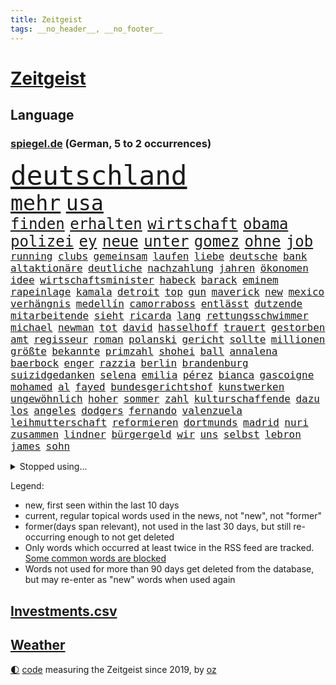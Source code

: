 ```yaml
---
title: Zeitgeist
tags: __no_header__, __no_footer__
---
```


# [Zeitgeist](https://oliz.io/zeitgeist/)

## Language

<h3><a href="https://www.spiegel.de" target="_blank">spiegel.de</a> (German, 5 to 2 occurrences)</h3>
<p style="font-family:monospace">
<span style="font-size:32pt"><a href="news_links.html#deutschland" class="current">deutschland</a></span>
<br>
<span style="font-size:25pt"><a href="news_links.html#mehr" class="current">mehr</a></span>
<span style="font-size:25pt"><a href="news_links.html#usa" class="current">usa</a></span>
<br>
<span style="font-size:18pt"><a href="news_links.html#finden" class="current">finden</a></span>
<span style="font-size:18pt"><a href="news_links.html#erhalten" class="current">erhalten</a></span>
<span style="font-size:18pt"><a href="news_links.html#wirtschaft" class="current">wirtschaft</a></span>
<span style="font-size:18pt"><a href="news_links.html#obama" class="current">obama</a></span>
<span style="font-size:18pt"><a href="news_links.html#polizei" class="current">polizei</a></span>
<span style="font-size:18pt"><a href="news_links.html#ey" class="new">ey</a></span>
<span style="font-size:18pt"><a href="news_links.html#neue" class="current">neue</a></span>
<span style="font-size:18pt"><a href="news_links.html#unter" class="current">unter</a></span>
<span style="font-size:18pt"><a href="news_links.html#gomez" class="current">gomez</a></span>
<span style="font-size:18pt"><a href="news_links.html#ohne" class="current">ohne</a></span>
<span style="font-size:18pt"><a href="news_links.html#job" class="current">job</a></span>
<br>
<span style="font-size:12pt"><a href="news_links.html#running" class="current">running</a></span>
<span style="font-size:12pt"><a href="news_links.html#clubs" class="new">clubs</a></span>
<span style="font-size:12pt"><a href="news_links.html#gemeinsam" class="current">gemeinsam</a></span>
<span style="font-size:12pt"><a href="news_links.html#laufen" class="current">laufen</a></span>
<span style="font-size:12pt"><a href="news_links.html#liebe" class="current">liebe</a></span>
<span style="font-size:12pt"><a href="news_links.html#deutsche" class="current">deutsche</a></span>
<span style="font-size:12pt"><a href="news_links.html#bank" class="current">bank</a></span>
<span style="font-size:12pt"><a href="news_links.html#altaktionäre" class="new">altaktionäre</a></span>
<span style="font-size:12pt"><a href="news_links.html#deutliche" class="current">deutliche</a></span>
<span style="font-size:12pt"><a href="news_links.html#nachzahlung" class="new">nachzahlung</a></span>
<span style="font-size:12pt"><a href="news_links.html#jahren" class="current">jahren</a></span>
<span style="font-size:12pt"><a href="news_links.html#ökonomen" class="current">ökonomen</a></span>
<span style="font-size:12pt"><a href="news_links.html#idee" class="current">idee</a></span>
<span style="font-size:12pt"><a href="news_links.html#wirtschaftsminister" class="current">wirtschaftsminister</a></span>
<span style="font-size:12pt"><a href="news_links.html#habeck" class="current">habeck</a></span>
<span style="font-size:12pt"><a href="news_links.html#barack" class="current">barack</a></span>
<span style="font-size:12pt"><a href="news_links.html#eminem" class="current">eminem</a></span>
<span style="font-size:12pt"><a href="news_links.html#rapeinlage" class="new">rapeinlage</a></span>
<span style="font-size:12pt"><a href="news_links.html#kamala" class="current">kamala</a></span>
<span style="font-size:12pt"><a href="news_links.html#detroit" class="current">detroit</a></span>
<span style="font-size:12pt"><a href="news_links.html#top" class="current">top</a></span>
<span style="font-size:12pt"><a href="news_links.html#gun" class="new">gun</a></span>
<span style="font-size:12pt"><a href="news_links.html#maverick" class="new">maverick</a></span>
<span style="font-size:12pt"><a href="news_links.html#new" class="current">new</a></span>
<span style="font-size:12pt"><a href="news_links.html#mexico" class="new">mexico</a></span>
<span style="font-size:12pt"><a href="news_links.html#verhängnis" class="current">verhängnis</a></span>
<span style="font-size:12pt"><a href="news_links.html#medellín" class="new">medellín</a></span>
<span style="font-size:12pt"><a href="news_links.html#camorraboss" class="new">camorraboss</a></span>
<span style="font-size:12pt"><a href="news_links.html#entlässt" class="current">entlässt</a></span>
<span style="font-size:12pt"><a href="news_links.html#dutzende" class="current">dutzende</a></span>
<span style="font-size:12pt"><a href="news_links.html#mitarbeitende" class="new">mitarbeitende</a></span>
<span style="font-size:12pt"><a href="news_links.html#sieht" class="current">sieht</a></span>
<span style="font-size:12pt"><a href="news_links.html#ricarda" class="current">ricarda</a></span>
<span style="font-size:12pt"><a href="news_links.html#lang" class="current">lang</a></span>
<span style="font-size:12pt"><a href="news_links.html#rettungsschwimmer" class="current">rettungsschwimmer</a></span>
<span style="font-size:12pt"><a href="news_links.html#michael" class="current">michael</a></span>
<span style="font-size:12pt"><a href="news_links.html#newman" class="new">newman</a></span>
<span style="font-size:12pt"><a href="news_links.html#tot" class="current">tot</a></span>
<span style="font-size:12pt"><a href="news_links.html#david" class="current">david</a></span>
<span style="font-size:12pt"><a href="news_links.html#hasselhoff" class="new">hasselhoff</a></span>
<span style="font-size:12pt"><a href="news_links.html#trauert" class="current">trauert</a></span>
<span style="font-size:12pt"><a href="news_links.html#gestorben" class="current">gestorben</a></span>
<span style="font-size:12pt"><a href="news_links.html#amt" class="current">amt</a></span>
<span style="font-size:12pt"><a href="news_links.html#regisseur" class="current">regisseur</a></span>
<span style="font-size:12pt"><a href="news_links.html#roman" class="current">roman</a></span>
<span style="font-size:12pt"><a href="news_links.html#polanski" class="new">polanski</a></span>
<span style="font-size:12pt"><a href="news_links.html#gericht" class="current">gericht</a></span>
<span style="font-size:12pt"><a href="news_links.html#sollte" class="current">sollte</a></span>
<span style="font-size:12pt"><a href="news_links.html#millionen" class="current">millionen</a></span>
<span style="font-size:12pt"><a href="news_links.html#größte" class="current">größte</a></span>
<span style="font-size:12pt"><a href="news_links.html#bekannte" class="current">bekannte</a></span>
<span style="font-size:12pt"><a href="news_links.html#primzahl" class="new">primzahl</a></span>
<span style="font-size:12pt"><a href="news_links.html#shohei" class="current">shohei</a></span>
<span style="font-size:12pt"><a href="news_links.html#ball" class="current">ball</a></span>
<span style="font-size:12pt"><a href="news_links.html#annalena" class="current">annalena</a></span>
<span style="font-size:12pt"><a href="news_links.html#baerbock" class="current">baerbock</a></span>
<span style="font-size:12pt"><a href="news_links.html#enger" class="current">enger</a></span>
<span style="font-size:12pt"><a href="news_links.html#razzia" class="current">razzia</a></span>
<span style="font-size:12pt"><a href="news_links.html#berlin" class="current">berlin</a></span>
<span style="font-size:12pt"><a href="news_links.html#brandenburg" class="current">brandenburg</a></span>
<span style="font-size:12pt"><a href="news_links.html#suizidgedanken" class="new">suizidgedanken</a></span>
<span style="font-size:12pt"><a href="news_links.html#selena" class="current">selena</a></span>
<span style="font-size:12pt"><a href="news_links.html#emilia" class="current">emilia</a></span>
<span style="font-size:12pt"><a href="news_links.html#pérez" class="current">pérez</a></span>
<span style="font-size:12pt"><a href="news_links.html#bianca" class="new">bianca</a></span>
<span style="font-size:12pt"><a href="news_links.html#gascoigne" class="new">gascoigne</a></span>
<span style="font-size:12pt"><a href="news_links.html#mohamed" class="current">mohamed</a></span>
<span style="font-size:12pt"><a href="news_links.html#al" class="current">al</a></span>
<span style="font-size:12pt"><a href="news_links.html#fayed" class="current">fayed</a></span>
<span style="font-size:12pt"><a href="news_links.html#bundesgerichtshof" class="current">bundesgerichtshof</a></span>
<span style="font-size:12pt"><a href="news_links.html#kunstwerken" class="new">kunstwerken</a></span>
<span style="font-size:12pt"><a href="news_links.html#ungewöhnlich" class="current">ungewöhnlich</a></span>
<span style="font-size:12pt"><a href="news_links.html#hoher" class="current">hoher</a></span>
<span style="font-size:12pt"><a href="news_links.html#sommer" class="current">sommer</a></span>
<span style="font-size:12pt"><a href="news_links.html#zahl" class="current">zahl</a></span>
<span style="font-size:12pt"><a href="news_links.html#kulturschaffende" class="current">kulturschaffende</a></span>
<span style="font-size:12pt"><a href="news_links.html#dazu" class="current">dazu</a></span>
<span style="font-size:12pt"><a href="news_links.html#los" class="current">los</a></span>
<span style="font-size:12pt"><a href="news_links.html#angeles" class="current">angeles</a></span>
<span style="font-size:12pt"><a href="news_links.html#dodgers" class="new">dodgers</a></span>
<span style="font-size:12pt"><a href="news_links.html#fernando" class="new">fernando</a></span>
<span style="font-size:12pt"><a href="news_links.html#valenzuela" class="new">valenzuela</a></span>
<span style="font-size:12pt"><a href="news_links.html#leihmutterschaft" class="current">leihmutterschaft</a></span>
<span style="font-size:12pt"><a href="news_links.html#reformieren" class="current">reformieren</a></span>
<span style="font-size:12pt"><a href="news_links.html#dortmunds" class="current">dortmunds</a></span>
<span style="font-size:12pt"><a href="news_links.html#madrid" class="current">madrid</a></span>
<span style="font-size:12pt"><a href="news_links.html#nuri" class="current">nuri</a></span>
<span style="font-size:12pt"><a href="news_links.html#zusammen" class="current">zusammen</a></span>
<span style="font-size:12pt"><a href="news_links.html#lindner" class="current">lindner</a></span>
<span style="font-size:12pt"><a href="news_links.html#bürgergeld" class="current">bürgergeld</a></span>
<span style="font-size:12pt"><a href="news_links.html#wir" class="current">wir</a></span>
<span style="font-size:12pt"><a href="news_links.html#uns" class="current">uns</a></span>
<span style="font-size:12pt"><a href="news_links.html#selbst" class="current">selbst</a></span>
<span style="font-size:12pt"><a href="news_links.html#lebron" class="current">lebron</a></span>
<span style="font-size:12pt"><a href="news_links.html#james" class="current">james</a></span>
<span style="font-size:12pt"><a href="news_links.html#sohn" class="current">sohn</a></span>
</p>
<details>
<summary>Stopped using...</summary>
<p class="former" style="font-size:12pt">
führerschein(1462) leisten(1462) auftakt(1461) gefährlichen(1461) bitte(1460) entgegen(1460) geholt(1460) tatverdächtige(1460) aufgeben(1459) bundespolizei(1459) historiker(1459) monatelang(1459) niveau(1459) einstieg(1458) untersuchungsausschuss(1458) verfolgen(1458) vierte(1458) warentest(1458) beweisen(1457) gebaut(1457) gehalt(1457) klein(1457) menge(1457) schalke(1457) schatten(1457) abstimmen(1456) boot(1456) gestoßen(1456) urlaub(1456) verpassen(1456) dementiert(1455) pflege(1455) portugal(1455) treffer(1455) afrika(1454) angeklagter(1454) becker(1454) cristiano(1454) ronaldo(1454) babys(1453) fließt(1453) jedenfalls(1453) lag(1453) myanmar(1453) polizeieinsatz(1453) tschechien(1453) angekommen(1452) stoppt(1452) teilte(1452) bahnhof(1451) einigung(1451) fielen(1451) klären(1451) plädiert(1451) üben(1451) landesregierung(1450) regt(1450) scheiterte(1450) sinken(1450) wahrheit(1450) 10000(1449) emmanuel(1449) nahmen(1449) reißt(1449) unterricht(1449) anbieter(1448) i(1448) verbände(1448) feuerwehrleute(1447) finanziell(1447) freie(1447) größter(1447) forderung(1446) roten(1446) nahezu(1445) voraus(1445) abgebrochen(1444) offiziellen(1444) spekuliert(1444) wochenlang(1444) schaffte(1443) brite(1442) 3(1441) distanziert(1441) büro(1440) gekauft(1440) drängen(1439) harten(1438) william(1438) analysiert(1437) motiv(1437) gold(1436) heftigen(1436) brechen(1435) bestmarke(1434) dran(1434) großem(1433) königin(1433) reduzieren(1433) schrecken(1433) fortsetzung(1432) hunger(1429) ähnlich(1428) stört(1427) beweise(1426) automatisch(1425) syrer(1424) abstieg(1422) geborgen(1417) einblicke(1403) abschluss(1402) aktionen(1393) langem(1392) blinken(1391) marine(1388) last(1386) schiffe(1376) öffnet(1343) investor(1283) blut(1280) rumänien(1277) westlichen(1268) lediglich(1236) abgegeben(1233) tennisstar(1222) lehren(1220) serbien(1215) ausbildung(1212) schwäche(1206) sammelt(1203) konzerns(1156) schwarz(1151) nachspielzeit(1148) gestern(1144) immobilien(1127) offene(1117) tiger(1109) vorfeld(1098) abkommen(1095) einschätzungen(1087) zentralen(1087) regierungschefin(1082) stern(1082) methode(1063) laura(1049) öffentlichrechtlichen(1022) bundesinnenministerin(1020) ben(1003) geplatzt(995) 49(979) helikopter(979) fake(975) unwetter(960) spiegeltitelstory(953) typ(931) flüchten(929) niedersächsischen(922) günstiger(917) fußballerinnen(912) crew(908) heiß(893) mordfall(874) prinzessin(872) sylt(871) dänischen(864) joshua(855) kaffee(847) lena(836) kampagne(831) erdbeben(820) entfernen(819) rettungsaktion(815) ähnlichen(810) zivile(797) island(796) protestbewegung(792) vizekanzler(787) streiks(784) hände(781) verfassungsgericht(761) aufholjagd(755) branchen(741) eingriff(741) irland(735) besatzung(729) zweifeln(728) bergen(726) indonesien(720) abbruch(715) beerdigt(704) spielzeug(700) kritisierten(695) redet(691) lauter(675) 47(672) kulturkampf(655) legendäre(654) gegründet(647) fahnder(641) emotionale(640) sachsens(631) demonstriert(630) herstellers(627) c(626) republikanische(622) chatgpt(615) startups(615) leon(612) nötigung(611) rechtsaußen(611) gravierende(608) kläger(606) freiwillige(605) niger(593) diesjährigen(582) eingeräumt(582) rivalen(582) hamilton(581) lewis(581) spiegelreport(580) höhepunkt(572) hinweg(570) dominieren(569) pen(564) asylpolitik(556) behaupten(546) übergriff(546) geisel(545) bekämpfung(534) lina(534) experiment(530) urlauber(528) court(525) auffällig(519) spektakulär(519) diebstahl(511) florenz(509) rechter(508) prime(497) absurd(493) achtjährige(492) cool(487) budget(485) sandra(483) älterer(477) drückt(468) weile(468) auflösung(462) awards(462) ankunft(460) toronto(460) preiserhöhung(459) erderwärmung(455) massiver(455) travis(454) popstars(450) erweitert(448) verbreitung(448) victoria(448) todesfall(443) metropole(439) strenger(438) geflohen(437) service(435) ergebnissen(429) samstagabend(419) usschauspielerin(416) verglichen(415) chancenlos(413) körperliche(412) brücken(409) sichergestellt(409) nachteile(395) phänomen(389) hymne(386) 99(385) attentäter(385) nszeit(385) 61(383) zurückhaltend(383) ai(379) getöteter(376) verdrängt(369) europaparlament(368) palästina(367) taxi(367) angehende(363) kundgebungen(363) 2035(362) haftbefehle(361) gravierenden(357) nächte(357) sicherheitsvorkehrungen(355) streifenwagen(354) sitz(351) versagt(350) erfindung(347) europameisterschaft(346) mancherorts(345) sofia(342) 1100(340) gefährlichsten(340) achtzigerjahre(339) mohammad(339) vulkanausbruch(336) eingedrungen(335) flensburg(333) kilo(333) staatssekretärin(325) beyoncé(324) freitagmorgen(322) perry(322) 29jähriger(321) bären(321) gewaltsam(321) franzose(320) verschaffen(320) wisconsin(320) spiels(319) ausländer(318) geräten(315) gewicht(315) siegerin(314) geheimnisse(313) eingestürzten(312) stone(309) wählerinnen(308) haftstrafen(307) nass(301) tourt(301) tausender(300) notlage(297) erfinder(296) erfolgserlebnis(294) lernt(293) sharon(292) dorthin(291) gerufen(288) schritte(286) verstößt(286) air(285) gerungen(285) oma(282) iss(280) umfangreiche(280) verkünden(279) erholt(277) bezeichnete(275) luke(275) rammte(275) anwendung(272) belgorod(272) frustriert(271) gleichberechtigung(270) aufgedeckt(268) cotrainer(268) onlineplattform(268) bevorzugen(266) dave(263) landsleuten(263) wassermassen(263) 1980(260) spitzenpolitiker(260) stau(256) baltimore(255) notlandung(255) berühmteste(253) chrome(253) hungersnot(252) festhalten(249) direkten(248) erhöhte(248) matteo(247) merkels(242) wilden(241) hohem(239) hummels(239) mats(239) politischem(239) rechnungen(239) montagmorgen(238) rechtlichen(237) verknüpft(237) konzept(236) negativ(236) massenhaften(234) ampelstreit(233) alzheimer(231) einlösen(231) trainers(231) bronze(229) gerieten(229) zustande(229) justin(228) meisterschaft(228) siegtreffer(228) swifts(228) zwölfjähriger(228) beauftragt(226) steuersenkungen(224) wohnmobil(224) oleksandr(223) superreichen(221) zentimeter(221) autofahrerin(219) günter(218) herausfinden(217) änderte(215) bear(214) falschinformationen(213) kreativ(213) einfacher(212) persönlichkeit(212) schülerinnen(212) tvshow(212) vereitelt(211) djirsarai(210) silber(210) entlang(208) durchsuchung(207) major(207) kamerafrau(204) runter(203) flugzeugbauer(202) spitzenkandidaten(201) plastik(199) panne(198) ko(197) sainz(197) fluglinie(196) einblick(195) fragwürdige(195) starliner(195) techmilliardär(195) boxer(194) beeindruckende(192) eurofighter(192) rekonstruieren(192) sangen(192) schrank(192) kulissen(191) sudan(190) wade(190) 2029(189) fester(189) nominierten(189) reiht(189) amts(187) auswärtigen(187) höchst(187) katja(187) josh(186) netzwerken(185) umbruch(185) ergreift(184) spannende(184) verläuft(184) bookingcom(183) grauen(182) schwung(181) trümmer(181) dürre(176) se(176) elefanten(175) gerne(175) milchstraße(174) polizistin(174) toren(174) bemühen(173) benachbarten(173) eilish(173) toujours(173) erhärten(172) königlichen(172) oberster(171) bayerischer(170) serienkiller(170) witz(170) zahlreicher(170) einschalten(169) revolutionswächter(169) vorfreude(168) außergewöhnliche(167) dj(167) halmich(167) regina(167) rekrutieren(167) unterschätzen(166) mischt(164) sauer(164) bejubelt(162) fahrenden(162) mclaren(162) provozieren(162) schmerzmittel(162) immobilie(161) meistens(161) norwegische(161) usgericht(161) akzeptieren(160) behindern(160) kommentieren(158) morgan(158) überflutet(158) cannes(157) eingestürzt(157) mücken(157) schwächt(157) gefangenenlager(156) rekordwert(156) linker(155) publikums(155) ideal(154) spiegelspitzengespräch(154) stalking(154) beobachtung(153) beweist(153) geheiratet(153) kriselnden(153) tigermücke(152) beleuchtet(151) bestritt(151) festnehmen(151) kundschaft(151) küssen(151) beschränkungen(150) döner(150) geldwäsche(150) hitlers(149) kulturgut(149) massensterben(149) präparierten(149) jeweiligen(148) komiker(148) annkatrin(147) beschimpfungen(147) jawort(145) unterhalten(145) entmutigen(144) meisterschaften(143) pech(143) aufkommen(142) reichsbürgerprozess(142) eigenheim(141) regensburg(141) bremerhaven(140) cybercrime(140) erzwingen(140) gelbe(140) heidenreichs(140) heimatstadt(140) pionier(140) straftätern(140) verdachtsfall(140) chats(139) durchbrechen(139) populär(139) feier(138) geschwächte(138) papiere(138) amerikanerin(137) rasmus(137) wartezeiten(137) anschlagspläne(136) buhlt(136) heinz(136) outfit(136) verschleppte(135) bevorstehenden(134) elend(134) marschieren(134) tenniskarriere(134) versetzen(134) ausgesagt(133) gehackt(133) niemandem(133) krimi(132) tshirt(132) unmittelbarer(132) datenschutz(131) handele(131) lokalen(130) schleudert(130) bezweifeln(129) esther(129) griechische(129) 200000(128) nachrichtenagentur(128) schwarzwald(128) emaus(127) gallant(127) plünderungen(127) regnen(127) ukrainischem(127) unsinn(127) verschwörungsmythen(126) yoav(126) meisterin(125) aufgestiegen(124) basketballliga(124) spekulieren(124) deklassiert(123) milieu(122) quatsch(122) rettungsteams(122) nhl(121) volkswirtschaft(121) ereignisse(120) gewaltsamen(120) unlösbare(119) großartigen(118) schusswechsel(118) kinshasa(117) ordnete(117) typen(117) angelique(116) ausschließlich(116) fußballlegende(116) gabe(116) gigi(116) kerber(116) einsam(115) gleitschirmflieger(115) l’amour(115) anhaltenden(114) buchsteiner(114) somalia(114) einseitig(113) geschäftsmann(113) koalitionen(113) natoostflanke(113) schutzsuchenden(113) surfer(113) angelina(112) bundesligaaufsteiger(112) flüchteten(112) jolie(112) axel(111) funk(111) janine(111) josé(111) kreative(111) wissler(111) damalige(110) fernseher(110) krone(110) ortschaft(110) urlaubsziel(110) youtuber(110) 2002(109) weltstars(109) bowl(108) gebrochene(108) jederzeit(108) schutt(108) woanders(108) sponsor(107) berührt(106) heiratet(106) modi(106) redaktion(106) todestag(106) urteile(106) fremdelt(105) indonesischen(105) schiefgehen(105) wahlbeteiligung(105) aufwendigen(104) want(104) wettkämpfen(104) gehör(103) organisierter(103) bewährung(102) gemeinsames(102) moderierte(102) wars(102) aufgewachsen(101) gefälschten(101) mitternacht(101) daddy(100) zahlte(100) beschert(99) zugänglich(99) eingespielt(98) gemeinnützige(98) sichtbar(98) extremen(97) örtliche(97) 27jähriger(96) fördergelder(95) mel(95) peinlich(95) schwarzarbeit(95) zeichnen(95) 25jährigen(94) guirassy(93) serhou(93) verkleidet(92) 70000(91) stromausfällen(91) usbekistan(91) ansiedlung(90) beieinander(90) erschöpft(90) rossi(90) schiffs(90) vollgas(90) wetterextreme(90) aufzuhalten(89) döring(89) erschüttern(89) exweltmeister(89) financial(89) palästinensers(89) prügelei(89) spieltagen(89) wegstecken(89) inspiration(88) migrantinnen(88) raumfahrtsparte(88) vergewaltiger(88) ökosystem(88) überzeugte(88) ausgetreten(87) gleichstellung(87) kkr(87) usautobauer(87) verfügbar(87) abgesperrt(86) cnn(86) erdgeschichte(86) eustrafzöllen(86) kulturelle(86) renten(86) sozialpolitik(86) timberlake(86) waldbrände(86) weiwei(86) ausschüsse(85) berlinkreuzberg(85) plump(85) sandbank(85) schleppen(85) ausländischen(84) gewaltsame(84) istanbuler(84) jacksons(84) posiert(84) simbabwe(84) starkem(84) wassertemperatur(84) zuspruch(84) östliche(84) gasexplosion(83) schmiedet(83) vorherigen(83) militärhistorischen(82) fallzahlen(81) kinderarmut(81) löschen(81) mitgemacht(81) schalteten(81) aufsehenerregenden(80) einträchtig(80) liberaler(80) ran(80) spielzug(80) georgier(79) gespaltenes(79) gruppenphase(79) stiehlt(79) tritten(79) wettbewerbsfähig(79) einmalige(78) grundsicherung(78) kater(78) kongressabgeordnete(78) monatlichen(78) nizza(78) schreckmomente(78) usamerikanischen(78) abgründe(77) fernsehübertragung(77) haug(77) pfister(77) rennende(77) ungeahnte(77) urnen(77) versinken(77) auftrieb(76) avm(76) banksy(76) beunruhigenden(76) verbracht(76) burnout(75) coverfoto(75) siebte(75) waggon(75) 25000(74) eingeklemmt(74) endlosen(74) langstreckenwaffen(74) musikalisch(74) radsports(74) rustprozess(74) sympathien(74) westerns(74) kapazitäten(73) rettungseinsatz(73) todesangst(73) undichten(73) badewanne(72) kindergeld(72) melbourne(72) schlusslicht(72) stimmenfang(72) anlegern(71) geschasste(71) mobilisieren(71) tragischem(71) transport(71) wappnet(71) alabama(70) albstadt(70) frisches(70) kanzlerkandidatur(70) schulgebäude(70) ausgestattet(69) bands(69) behauptete(69) freud(69) hinüber(69) kramer(69) melania(69) pannenserie(69) verhandlungslösung(69) zugesagt(69) buckelwal(68) damm(68) ertrinkt(68) fahnenflucht(68) gräben(68) landesweite(68) phil(68) verschärften(68) attentatsversuch(67) elbe(67) erforschen(67) erschießt(67) fritz(67) lockt(67) postete(67) theorie(67) brasilianerin(66) darwin(66) davie(66) findige(66) gesundheitliche(66) hose(66) kriegt(66) selke(66) tanzte(66) verpflichtung(66) zögern(66) 131(65) drohenden(65) erklärungsnot(65) schiffbauer(65) 6000(64) attentäters(64) attraktive(64) entsprechende(64) erwürgt(64) haar(64) personalie(64) secretserviceagenten(64) sprengstoff(64) eriksson(63) masche(63) pegelstand(63) svengöran(63) gerhardt(62) rechtmäßigkeit(62) symbole(62) altstadt(61) aziz(61) emmyawards(61) emmys(61) nachfahren(61) sprengsatz(61) waffenbesitz(61) brettern(60) erfand(60) juristen(60) kriege(60) angespült(59) finger(59) indizien(59) jet(59) regionalen(59) sicherstellen(59) umlaufbahn(59) weitreichender(59) werft(59) 1900(58) aggressive(58) geheime(58) geoengineering(58) piastri(58) taucher(58) unbeliebten(58) usraketen(58) wischen(58) zäsur(58) altem(57) belächelt(57) einladen(57) exwrestler(57) mitbestimmt(57) musikalische(57) nickel(57) tätowieren(57) verschickte(57) 29jährige(56) begehrten(56) durchsuchten(56) exfrau(56) abrupt(55) belege(55) idole(55) irantreue(55) radikalere(55) vandalismus(55) messner(54) privatwirtschaft(54) armeechef(53) einzunehmen(53) erkennungszeichen(53) führungsriege(53) hilflose(53) privatautos(53) tempelberg(53) betrugs(52) boeingchef(52) halbjahr(52) karre(52) mutprobe(52) nina(52) ortberg(52) eisbär(51) eisbären(51) karim(51) knallige(51) liefen(51) schießerei(51) vergewaltigungsfall(51) bekanntgabe(50) coronaimpfstoff(50) geknackt(50) hochgefahren(50) koordinierte(50) parade(50) zerwürfnis(50) fahrerin(49) krönt(49) misshandlung(49) süchtige(49) asteroid(48) geschlecht(48) skulptur(48) watergate(48) edwards(47) exbbcmoderator(47) huw(47) lynch(47) obdachlosigkeit(47) opferangehörigen(47) pferden(47) pianist(47) traten(47) wonach(47) astronomie(46) ausreise(46) autokrat(46) olympisch(46) schlimmen(46) schriftstellerverband(46) schrägen(46) skelett(46) echauffiert(45) erben(45) kinderarzt(45) sadiq(45) besorgte(44) bizarre(44) fußwege(44) khan(44) leitindex(44) linienbus(44) pool(44) tirade(44) zweistelligen(44) colin(43) drogenhändler(43) farrell(43) mogadischu(43) ausgetauscht(42) bekennerschreiben(42) beschmiert(42) frisuren(42) kenne(42) plattformen(42) rekrutiert(42) benutzte(41) drohender(41) filialen(41) gesunkenen(41) häufigste(41) mähne(41) nordirland(41) zentralrat(41) zwergflusspferd(41) aufgebraucht(40) ausdauernd(40) fahrerflucht(40) haschisch(40) hinderte(40) hob(40) betreibern(39) explizit(39) militanten(39) rotherham(39) entsenden(38) olympischer(38) überraschen(38) afdpolitikerin(37) explodieren(37) il(37) regensburger(37) wohnsitz(37) überrumpelt(37) abgesetzt(36) einzusetzen(36) eventuell(36) gesunden(36) kotzen(36) köche(36) messerattacken(36) spielplatz(36) streetartkünstlers(36) teilnehmenden(36) tschad(36) verlesen(36) verstrickt(36) berger(35) empfehlung(35) henseleit(35) kloster(35) libyen(35) retrospektive(35) tournee(35) traditionsklub(35) wahlempfehlung(35) beklagte(34) depot(34) kiforscher(34) lukrative(34) rohstoffen(34) schlussphase(34) überlastet(34) antichristie(33) kolkata(33) rechtspartei(33) streichung(33) bayesian(32) butch(32) geheimdienstes(32) gesunkene(32) keinerlei(32) ministers(32) neunten(32) suni(32) wilmore(32) bescherten(31) design(31) eukommissar(31) leserwettbewerb(31) mathematik(31) nordstreamsaboteur(31) 55(30) boote(30) covorsitzende(30) dfbtorhüter(30) kaserne(30) motorradfahrer(30) mpox(30) mpoxvirus(30) polizeikräfte(30) richterinnen(30) unerfahrene(30) 320000(29) adrenalin(29) brandbekämpfung(29) hilfsgelder(29) mutationen(29) obduktionsbericht(29) oprah(29) steil(29) winfrey(29) bewirbt(28) cuxhaven(28) dihk(28) nordseeinsel(28) schaulustige(28) up(28) zwangen(28) amira(27) ausweitung(27) breton(27) börner(27) intensivstation(27) jegliche(27) karsten(27) misslang(27) revision(27) spektakulärer(27) thierry(27) unglücksnacht(27) vollstreckt(27) winzer(27) bezeichnen(26) baku(25) bergwacht(25) betäubte(25) bombendrohungen(25) cringe(25) flutwelle(25) heidi(25) klum(25) komplexe(25) magische(25) schicksalswahl(25) drehorte(24) gestiegene(24) speziellen(24) ten(24) teuersten(24) vorgemacht(24) wolfsburger(24) 102(23) amini(23) gebannt(23) jina(23) limit(23) mahsa(23) norwegens(23) vorteil(23) eilig(22) guardian(22) kurt(22) recherchen(22) spezialtaucher(22) stabilisiert(22) abc(21) ergründen(21) feste(21) festgenommene(21) frauenhass(21) ingebrigtsen(21) kopfankopfrennen(21) lastminuteerfolg(21) liveanalyse(21) verabreichte(21) bundesligarückkehr(20) emiraten(20) merz’(20) sardinien(20) westlicher(20) berühmter(19) eishockey(19) fußballerin(19) weltmeisterteam(19) zwang(19) abschiebeflug(18) ausstand(18) februar(18) gewaltdelikte(18) kursiert(18) küsse(18) mittels(18) raubüberfall(18) seven(18) stimmzettel(18) trainerlegende(18) your(17) zweitem(17) abgesackt(16) babelsberg(16) klärung(16) lieferanten(16) messerattentat(16) regisseurin(16) spanienrundfahrt(16) zehnfache(16) geschwommen(15) polizeichef(15) viertes(15) zerlegte(15) ansprechen(14) extremschwimmen(14) miller(14) paralympische(14) prüfungen(14) spiegelkorrespondenten(14) alexandre(13) bundesrichter(13) eagles(13) euphorisch(13) großmütter(13) konzerttickets(13) moraes(13) unterschrieben(13) bestritten(12) dominique(12) highway(12) jochen(12) leitbild(12) michaela(12) edmundo(11) ekelhaft(11) erschütternde(11) sperrminorität(11) tribünen(11)
</p>
</details>
<p>Legend:
<ul>
<li><span class="new">new</span>, first seen within the last 10 days</li>
<li><span class="current">current</span>, regular topical words used in the news, not "new", not "former"</li>
<li><span class="former">former(days span relevant)</span>, not used in the last 30 days, but still re-occurring enough to not get deleted</li>
<li>Only words which occurred at least twice in the RSS feed are tracked. <a href="language/filters.py">Some common words are blocked</a></li>
<li>Words not used for more than 90 days get deleted from the database, but may re-enter as "new" words when used again</li>
</ul>
</p>

## [Investments](investments.html)[.csv](investments.csv)

## [Weather](weather.html)

<footer>
<a href="javascript:toggleTheme()" class="nav">🌓</a>
<a href="https://github.com/ooz/zeitgeist">code</a> measuring the Zeitgeist since 2019, by <a href="https://oliz.io">oz</a>
</footer>
